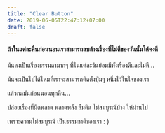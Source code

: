 ```yaml
---
title: "Clear Button"
date: 2019-06-05T22:47:12+07:00
draft: false
---
```


<h4>ถ้าในแต่ละคืนก่อนนอนเราสามารถลบล้างเรื่องที่ไม่ดีของวันนั้นได้คงดี</h4>

มันคงเป็นเรื่องธรรมดามากๆ ที่ในแต่ละวันย่อมมีทั้งเรื่องดีและไม่ดี...

มันจะเป็นไปได้ไหมที่เราจะสามารถติดตั้งปุ่มๆ หนึ่งไว้ในใจของเรา

แล้วกดมันก่อนนอนทุกคืน...

ปล่อยเรื่องที่ผิดพลาด พลาดพลั้ง ลืมคิด ไม่สมบูรณ์บ้าง ให้ผ่านไป

เพราะความไม่สมบูรณ์ เป็นธรรมชาติของเรา : )
